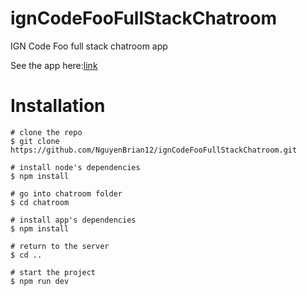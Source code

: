 # ignCodeFooFullStackChatroom
IGN Code Foo full stack chatroom app

See the app here:[link](http://ignchatroom.us-west-1.elasticbeanstalk.com/)

# Installation

	# clone the repo
	$ git clone https://github.com/NguyenBrian12/ignCodeFooFullStackChatroom.git

	# install node's dependencies 
	$ npm install

	# go into chatroom folder
	$ cd chatroom

	# install app's dependencies
	$ npm install
	
	# return to the server
	$ cd ..

	# start the project
	$ npm run dev
	
	


